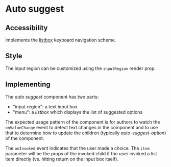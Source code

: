 # Auto suggest

## Accessibility

Implements the [listbox](https://www.w3.org/TR/wai-aria-practices-1.1/#Listbox) keyboard navigation scheme.

## Style

The input region can be customized using the `inputRegion` render prop.

## Implementing

The *auto suggest* component has two parts:
- "input region": a text input box
- "menu": a *listbox* which displays the list of suggested options

The expected usage pattern of the component is for authors to watch the `onValueChange` event to detect text changes in the component and to use that to determine how to update the children (typically *auto-suggest-option*) of the component.

The `onInvoked` event indicates that the user made a choice. The `item` parameter will be the props of the invoked child if the user invoked a list item directly (vs. hitting return on the input box itself).

